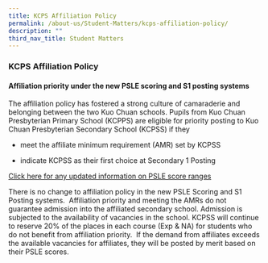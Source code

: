 ```yaml
---
title: KCPS Affiliation Policy
permalink: /about-us/Student-Matters/kcps-affiliation-policy/
description: ""
third_nav_title: Student Matters
---
```

### **KCPS Affiliation Policy**

#### **Affiliation priority under the new PSLE scoring and S1 posting systems**
The affiliation policy has fostered a strong culture of camaraderie and belonging between the two Kuo Chuan schools. Pupils from Kuo Chuan Presbyterian Primary School (KCPPS) are eligible for priority posting to Kuo Chuan Presbyterian Secondary School (KCPSS) if they

*   meet the affiliate minimum requirement (AMR) set by KCPSS

*   indicate KCPSS as their first choice at Secondary 1 Posting


[Click here for any updated information on PSLE score ranges](https://www.moe.gov.sg/schoolfinder/schooldetail?schoolname=kuo-chuan-presbyterian-secondary-school)

There is no change to affiliation policy in the new PSLE Scoring and S1 Posting systems.  Affiliation priority and meeting the AMRs do not guarantee admission into the affiliated secondary school. Admission is subjected to the availability of vacancies in the school. KCPSS will continue to reserve 20% of the places in each course (Exp & NA) for students who do not benefit from affiliation priority.  If the demand from affiliates exceeds the available vacancies for affiliates, they will be posted by merit based on their PSLE scores.